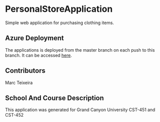 # PersonalStoreApplication

Simple web application for purchasing clothing items.


## Azure Deployment

The applications is deployed from the master branch on each push to this branch.
It can be accessed [here](https://personalstoreapplication.azurewebsites.net/).

## Contributors

Marc Teixeira

## School And Course Description

This application was generated for Grand Canyon University CST-451 and CST-452
